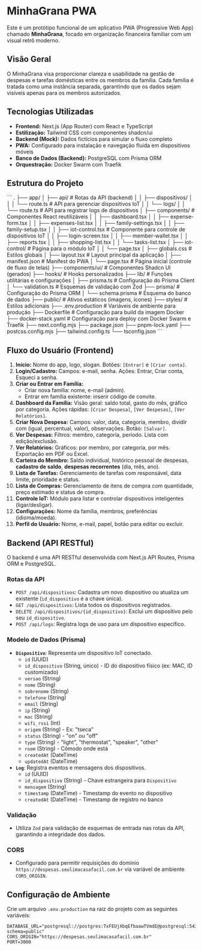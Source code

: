 # MinhaGrana PWA

Este é um protótipo funcional de um aplicativo PWA (Progressive Web App) chamado **MinhaGrana**, focado em organização financeira familiar com um visual retrô moderno.

## Visão Geral

O MinhaGrana visa proporcionar clareza e usabilidade na gestão de despesas e tarefas domésticas entre os membros da família. Cada família é tratada como uma instância separada, garantindo que os dados sejam visíveis apenas para os membros autorizados.

## Tecnologias Utilizadas

*   **Frontend:** Next.js (App Router) com React e TypeScript
*   **Estilização:** Tailwind CSS com componentes shadcn/ui
*   **Backend (Mock):** Dados fictícios para simular o fluxo completo
*   **PWA:** Configurado para instalação e navegação fluida em dispositivos móveis
*   **Banco de Dados (Backend):** PostgreSQL com Prisma ORM
*   **Orquestração:** Docker Swarm com Traefik

## Estrutura do Projeto

\`\`\`
.
├── app/
│   ├── api/                  # Rotas da API (backend)
│   │   ├── dispositivos/
│   │   │   └── route.ts      # API para gerenciar dispositivos IoT
│   │   └── logs/
│   │       └── route.ts      # API para registrar logs de dispositivos
│   ├── components/           # Componentes React reutilizáveis
│   │   ├── dashboard.tsx
│   │   ├── expense-form.tsx
│   │   ├── expenses-list.tsx
│   │   ├── family-settings.tsx
│   │   ├── family-setup.tsx
│   │   ├── iot-control.tsx   # Componente para controle de dispositivos IoT
│   │   ├── login-screen.tsx
│   │   ├── member-wallet.tsx
│   │   ├── reports.tsx
│   │   ├── shopping-list.tsx
│   │   └── tasks-list.tsx
│   ├── iot-control/          # Página para o módulo IoT
│   │   └── page.tsx
│   ├── globals.css           # Estilos globais
│   ├── layout.tsx            # Layout principal da aplicação
│   ├── manifest.json         # Manifest do PWA
│   └── page.tsx              # Página inicial (controle de fluxo de telas)
├── components/ui/            # Componentes Shadcn UI (gerados)
├── hooks/                    # Hooks personalizados
├── lib/                      # Funções utilitárias e configurações
│   ├── prisma.ts             # Configuração do Prisma Client
│   └── validation.ts         # Esquemas de validação com Zod
├── prisma/                   # Configuração do Prisma ORM
│   └── schema.prisma         # Esquema do banco de dados
├── public/                   # Ativos estáticos (imagens, ícones)
├── styles/                   # Estilos adicionais
├── .env.production           # Variáveis de ambiente para produção
├── Dockerfile                # Configuração para build da imagem Docker
├── docker-stack.yaml         # Configuração para deploy com Docker Swarm e Traefik
├── next.config.mjs
├── package.json
├── pnpm-lock.yaml
├── postcss.config.mjs
├── tailwind.config.ts
└── tsconfig.json
\`\`\`

## Fluxo do Usuário (Frontend)

1.  **Início:** Nome do app, logo, slogan. Botões: `[Entrar]` e `[Criar conta]`.
2.  **Login/Cadastro:** Campos: e-mail, senha. Ações: Entrar, Criar conta, Esqueci a senha.
3.  **Criar ou Entrar em Família:**
    *   Criar nova família: nome, e-mail (admin).
    *   Entrar em família existente: inserir código de convite.
4.  **Dashboard da Família:** Visão geral: saldo total, gasto do mês, gráfico por categoria. Ações rápidas: `[Criar Despesa]`, `[Ver Despesas]`, `[Ver Relatórios]`.
5.  **Criar Nova Despesa:** Campos: valor, data, categoria, membro, dividir com (igual, percentual, valor), observações. Botão: `[Salvar]`.
6.  **Ver Despesas:** Filtros: membro, categoria, período. Lista com edição/exclusão.
7.  **Ver Relatórios:** Gráficos: por membro, por categoria, por mês. Exportação em PDF ou Excel.
8.  **Carteira do Membro:** Saldo individual, histórico pessoal de despesas, **cadastro de saldo**, **despesas recorrentes** (dia, mês, ano).
9.  **Lista de Tarefas:** Gerenciamento de tarefas com responsável, data limite, prioridade e status.
10. **Lista de Compras:** Gerenciamento de itens de compra com quantidade, preço estimado e status de compra.
11. **Controle IoT:** Módulo para listar e controlar dispositivos inteligentes (ligar/desligar).
12. **Configurações:** Nome da família, membros, preferências (idioma/moeda).
13. **Perfil do Usuário:** Nome, e-mail, papel, botão para editar ou excluir.

## Backend (API RESTful)

O backend é uma API RESTful desenvolvida com Next.js API Routes, Prisma ORM e PostgreSQL.

### Rotas da API

*   `POST /api/dispositivos`: Cadastra um novo dispositivo ou atualiza um existente (`id_dispositivo` é a chave única).
*   `GET /api/dispositivos`: Lista todos os dispositivos registrados.
*   `DELETE /api/dispositivos/{id_dispositivo}`: Exclui um dispositivo pelo seu `id_dispositivo`.
*   `POST /api/logs`: Registra logs de uso para um dispositivo específico.

### Modelo de Dados (Prisma)

*   **`Dispositivo`**: Representa um dispositivo IoT conectado.
    *   `id` (UUID)
    *   `id_dispositivo` (String, único) - ID do dispositivo físico (ex: MAC, ID customizado)
    *   `versao` (String)
    *   `nome` (String)
    *   `sobrenome` (String)
    *   `telefone` (String)
    *   `email` (String)
    *   `ip` (String)
    *   `mac` (String)
    *   `wifi_rssi` (Int)
    *   `origem` (String) - Ex: "tseca"
    *   `status` (String) - "on" ou "off"
    *   `type` (String) - "light", "thermostat", "speaker", "other"
    *   `room` (String) - Cômodo onde está
    *   `createdAt` (DateTime)
    *   `updatedAt` (DateTime)
*   **`Log`**: Registra eventos e mensagens dos dispositivos.
    *   `id` (UUID)
    *   `id_dispositivo` (String) - Chave estrangeira para `Dispositivo`
    *   `mensagem` (String)
    *   `timestamp` (DateTime) - Timestamp do evento no dispositivo
    *   `createdAt` (DateTime) - Timestamp de registro no banco

### Validação

*   Utiliza `Zod` para validação de esquemas de entrada nas rotas da API, garantindo a integridade dos dados.

### CORS

*   Configurado para permitir requisições do domínio `https://despesas.seulimacasafacil.com.br` via variável de ambiente `CORS_ORIGIN`.

## Configuração de Ambiente

Crie um arquivo `.env.production` na raiz do projeto com as seguintes variáveis:

```dotenv
DATABASE_URL="postgresql://postgres:TxFEUjXbqEfbaawTVmdE@postgresql:5432/minhagrana?schema=public"
CORS_ORIGIN="https://despesas.seulimacasafacil.com.br"
PORT=3000

